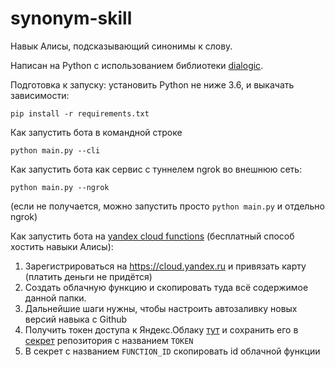# synonym-skill

Навык Алисы, подсказывающий синонимы к слову. 

Написан на Python с использованием библиотеки 
[dialogic](https://github.com/avidale/dialogic).

Подготовка к запуску: установить Python не ниже 3.6, и выкачать зависимости:
```commandline
pip install -r requirements.txt
```

Как запустить бота в командной строке
```commandline
python main.py --cli
```

Как запустить бота как сервис с туннелем ngrok во внешнюю сеть:
```commandline
python main.py --ngrok
```
(если не получается, можно запустить просто `python main.py` и отдельно ngrok)

Как запустить бота на 
[yandex cloud functions](https://cloud.yandex.ru/services/functions) 
(бесплатный способ хостить навыки Алисы):

1. Зарегистрироваться на https://cloud.yandex.ru и привязать карту 
   (платить деньги не придётся)
1. Создать облачную функцию и скопировать туда всё содержимое данной папки.
1. Дальнейшие шаги нужны, чтобы настроить автозаливку новых версий навыка с Github
1. Получить токен доступа к Яндекс.Облаку 
    [тут](https://oauth.yandex.ru/authorize?response_type=token&client_id=1a6990aa636648e9b2ef855fa7bec2fb)
   и сохранить его в [секрет](https://docs.github.com/en/actions/reference/encrypted-secrets)
   репозитория с названием `TOKEN`
1. В секрет с названием `FUNCTION_ID` скопировать id облачной функции
